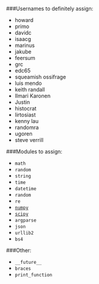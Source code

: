 ###Usernames to definitely assign:

- howard
- primo
- davidc
- isaacg
- marinus
- jakube
- feersum
- grc
- edc65
- squeamish ossifrage
- luis mendo
- keith randall
- Ilmari Karonen
- Justin
- histocrat
- lirtosiast
- kenny lau
- randomra
- ugoren
- steve verrill


###Modules to assign:

- `math`
- `random`
- `string`
- `time`
- `datetime`
- `random`
- `re`
- [`numpy`](http://www.numpy.org/)
- [`scipy`](https://www.scipy.org/)
- `argparse`
- `json`
- `urllib2`
- `bs4`

###Other:

- `__future__`
- `braces`
- `print_function`
